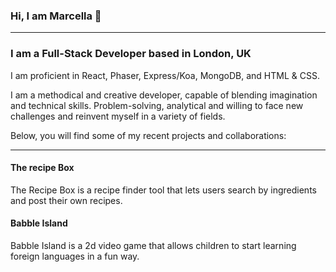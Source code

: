 ### Hi, I am Marcella 👋
---
<!--
**marjory23/marjory23** is a ✨ _special_ ✨ repository because its `README.md` (this file) appears on your GitHub profile.

Here are some ideas to get you started:

- 🔭 I’m currently working on ...
- 🌱 I’m currently learning ...
- 👯 I’m looking to collaborate on ...
- 🤔 I’m looking for help with ...
- 💬 Ask me about ...
- 📫 How to reach me: ...
- 😄 Pronouns: ...
- ⚡ Fun fact: ...
-->


### I am a Full-Stack Developer based in London, UK


I am proficient in React, Phaser, Express/Koa, MongoDB, and HTML & CSS.

I am a methodical and creative developer, capable of blending imagination and technical skills. Problem-solving, analytical and willing to face new challenges and reinvent myself in a variety of fields.

Below, you will find some of my recent projects and collaborations:

---

#### The recipe Box

The Recipe Box is a recipe finder tool that lets users search by ingredients and post their own recipes.

<!--
#### Swoop

Swoop is an e-commerce platform that allows users to post and purchase items. 
-->

#### Babble Island

Babble Island is a 2d video game that allows children to start learning foreign languages in a fun way.
